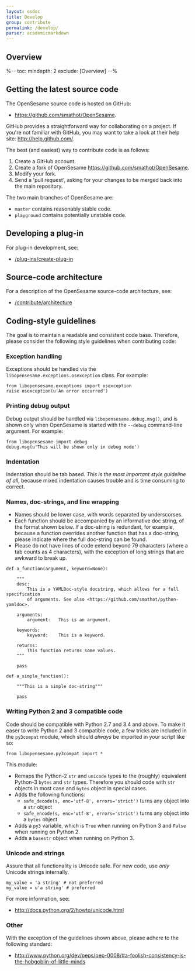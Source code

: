 ```yaml
---
layout: osdoc
title: Develop
group: contribute
permalink: /develop/
parser: academicmarkdown
---
```


## Overview

%--
toc:
 mindepth: 2
 exclude: [Overview]
--%

## Getting the latest source code

The OpenSesame source code is hosted on GitHub:

- <https://github.com/smathot/OpenSesame>.

GitHub provides a straightforward way for collaborating on a project. If you're not familiar with GitHub, you may want to take a look at their help site: <http://help.github.com/>.

The best (and easiest) way to contribute code is as follows:

1. Create a GitHub account.
2. Create a fork of OpenSesame <https://github.com/smathot/OpenSesame>.
3. Modify your fork.
4. Send a 'pull request', asking for your changes to be merged back into the main repository.

The two main branches of OpenSesame are:

- `master` contains reasonably stable code.
- `playground` contains potentially unstable code.

## Developing a plug-in

For plug-in development, see:

- [/plug-ins/create-plug-in](/plug-ins/create-plug-in)

## Source-code architecture

For a description of the OpenSesame source-code architecture, see:

- [/contribute/architecture](/contribute/architecture)

## Coding-style guidelines

The goal is to maintain a readable and consistent code base. Therefore, please consider the following style guidelines when contributing code:

### Exception handling

Exceptions should be handled via the `libopensesame.exceptions.osexception` class. For example:

~~~ .python
from libopensesame.exceptions import osexception
raise osexception(u'An error occurred')
~~~

### Printing debug output

Debug output should be handled via `libopensesame.debug.msg()`, and is shown only when OpenSesame is started with the `--debug` command-line argument. For example:

~~~ .python
from libopensesame import debug
debug.msg(u'This will be shown only in debug mode')
~~~

### Indentation

Indentation should be tab based. *This is the most important style guideline of all*, because mixed indentation causes trouble and is time consuming to correct.

### Names, doc-strings, and line wrapping

- Names should be lower case, with words separated by underscorses.
- Each function should be accompanied by an informative doc string, of the format shown below. If a doc-string is redundant, for example, because a function overrides another function that has a doc-string, please indicate where the full doc-string can be found.
- Please do not have lines of code extend beyond 79 characters (where a tab counts as 4 characters), with the exception of long strings that are awkward to break up.

~~~ .python
def a_function(argument, keyword=None):

	"""
	desc:
		This is a YAMLDoc-style docstring, which allows for a full specification
		of arguments. See also <https://github.com/smathot/python-yamldoc>.

	arguments:
		argument:   This is an argument.

	keywords:
		keyword:    This is a keyword.

	returns:
		This function returns some values.
	"""

	pass

def a_simple_function():

	"""This is a simple doc-string"""

	pass

~~~

### Writing Python 2 and 3 compatible code

Code should be compatible with Python 2.7 and 3.4 and above. To make it easer to write Python 2 and 3 compatible code, a few tricks are included in the `py3compat` module, which should *always* be imported in your script like so:

~~~ .python
from libopensesame.py3compat import *
~~~

This module:

- Remaps the Python-2 `str` and `unicode` types to the (roughly) equivalent Python-3 `bytes` and `str` types. Therefore you should code with `str` objects in most case and `bytes` object in special cases.
- Adds the following functions:
  - `safe_decode(s, enc='utf-8', errors='strict')` turns any object into a `str` object
  - `safe_encode(s, enc='utf-8', errors='strict')` turns any object into a `bytes` object
- Adds a `py3` variable, which is `True` when running on Python 3 and `False` when running on Python 2.
- Adds a `basestr` object when running on Python 3.

### Unicode and strings

Assure that all functionality is Unicode safe. For new code, use *only* Unicode strings internally.

~~~ .python
my_value = 'a string' # not preferred
my_value = u'a string' # preferred
~~~

For more information, see:

- <http://docs.python.org/2/howto/unicode.html>

### Other

With the exception of the guidelines shown above, please adhere to the following standard:

- <http://www.python.org/dev/peps/pep-0008/#a-foolish-consistency-is-the-hobgoblin-of-little-minds>
